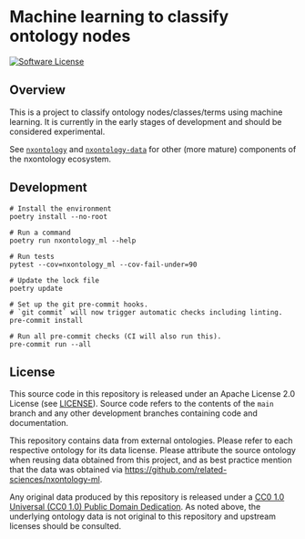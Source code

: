 # Machine learning to classify ontology nodes

[![Software License](https://img.shields.io/github/license/related-sciences/nxontology-ml?style=for-the-badge&logo=Apache&logoColor=white)](https://github.com/related-sciences/nxontology-ml/blob/main/LICENSE)  

## Overview

This is a project to classify ontology nodes/classes/terms using machine learning.
It is currently in the early stages of development and should be considered experimental.

See [`nxontology`](https://github.com/related-sciences/nxontology) and [`nxontology-data`](https://github.com/related-sciences/nxontology-data) for other (more mature) components of the nxontology ecosystem.

## Development

```shell
# Install the environment
poetry install --no-root

# Run a command
poetry run nxontology_ml --help

# Run tests
pytest --cov=nxontology_ml --cov-fail-under=90

# Update the lock file
poetry update

# Set up the git pre-commit hooks.
# `git commit` will now trigger automatic checks including linting.
pre-commit install

# Run all pre-commit checks (CI will also run this).
pre-commit run --all
```

## License

This source code in this repository is released under an Apache License 2.0 License
(see [LICENSE](LICENSE)).
Source code refers to the contents of the `main` branch and any other development branches containing code and documentation.

This repository contains data from external ontologies.
Please refer to each respective ontology for its data license.
Please attribute the source ontology when reusing data obtained from this project,
and as best practice mention that the data was obtained via <https://github.com/related-sciences/nxontology-ml>.

Any original data produced by this repository is released under a [CC0 1.0 Universal (CC0 1.0) Public Domain Dedication](https://creativecommons.org/publicdomain/zero/1.0/).
As noted above, the underlying ontology data is not original to this repository and upstream licenses should be consulted.
